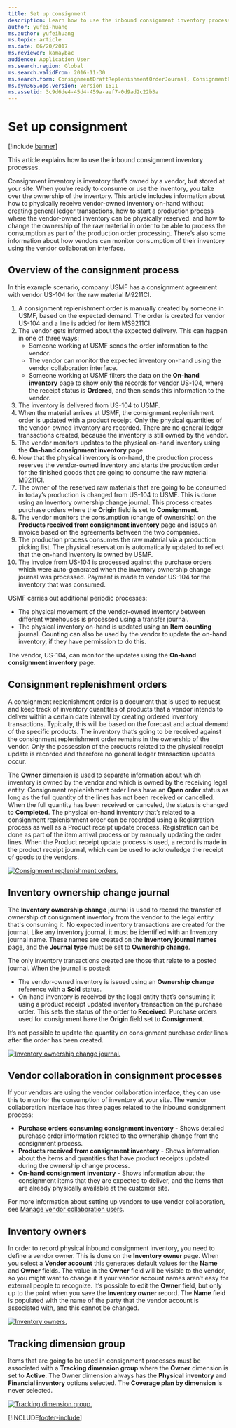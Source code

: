 ```yaml
---
title: Set up consignment
description: Learn how to use the inbound consignment inventory processes, including an overview and step-by-step process of the consignment process.
author: yufei-huang
ms.author: yufeihuang
ms.topic: article
ms.date: 06/20/2017
ms.reviewer: kamaybac
audience: Application User
ms.search.region: Global
ms.search.validFrom: 2016-11-30
ms.search.form: ConsignmentDraftReplenishmentOrderJournal, ConsignmentProductReceiptLines, ConsignmentReplenishmentOrder, ConsignmentVendorPortalOnHand, InventJournalOwnershipChange, InventOnHandItemListPage, PurchTable, PurchTablePart, PurchVendorPortalConfirmedOrders, DirPartyTable, EcoResTrackingDimensionGroup, InventJournalName, InventOwner, InventTableInventoryDimensionGroups, VendTable
ms.dyn365.ops.version: Version 1611
ms.assetid: 3c9d6de4-45d4-459a-aef7-0d9ad2c22b3a
---
```


# Set up consignment

[!include [banner](../includes/banner.md)]

This article explains how to use the inbound consignment inventory processes.

Consignment inventory is inventory that’s owned by a vendor, but stored at your site. When you’re ready to consume or use the inventory, you take over the ownership of the inventory. This article includes information about how to physically receive vendor-owned inventory on-hand without creating general ledger transactions, how to start a production process where the vendor-owned inventory can be physically reserved. and how to change the ownership of the raw material in order to be able to process the consumption as part of the production order processing. There’s also some information about how vendors can monitor consumption of their inventory using the vendor collaboration interface.

## Overview of the consignment process

In this example scenario, company USMF has a consignment agreement with vendor US-104 for the raw material M9211CI.

1. A consignment replenishment order is manually created by someone in USMF, based on the expected demand. The order is created for vendor US-104 and a line is added for item MS9211CI.
1. The vendor gets informed about the expected delivery. This can happen in one of three ways:
    - Someone working at USMF sends the order information to the vendor.
    - The vendor can monitor the expected inventory on-hand using the vendor collaboration interface.
    - Someone working at USMF filters the data on the **On-hand inventory** page to show only the records for vendor US-104, where the receipt status is **Ordered**, and then sends this information to the vendor.
1. The inventory is delivered from US-104 to USMF.
1. When the material arrives at USMF, the consignment replenishment order is updated with a product receipt. Only the physical quantities of the vendor-owned inventory are recorded. There are no general ledger transactions created, because the inventory is still owned by the vendor.
1. The vendor monitors updates to the physical on-hand inventory using the **On-hand consignment inventory** page.
1. Now that the physical inventory is on-hand, the production process reserves the vendor-owned inventory and starts the production order for the finished goods that are going to consume the raw material M9211CI.
1. The owner of the reserved raw materials that are going to be consumed in today’s production is changed from US-104 to USMF. This is done using an Inventory ownership change journal. This process creates purchase orders where the **Origin** field is set to **Consignment**.
1. The vendor monitors the consumption (change of ownership) on the **Products received from consignment inventory** page and issues an invoice based on the agreements between the two companies.
1. The production process consumes the raw material via a production picking list. The physical reservation is automatically updated to reflect that the on-hand inventory is owned by USMF.
1. The invoice from US-104 is processed against the purchase orders which were auto-generated when the inventory ownership change journal was processed. Payment is made to vendor US-104 for the inventory that was consumed.

USMF carries out additional periodic processes:

- The physical movement of the vendor-owned inventory between different warehouses is processed using a transfer journal.
- The physical inventory on-hand is updated using an **Item counting** journal. Counting can also be used by the vendor to update the on-hand inventory, if they have permission to do this.

The vendor, US-104, can monitor the updates using the **On-hand consignment inventory** page.

## Consignment replenishment orders

A consignment replenishment order is a document that is used to request and keep track of inventory quantities of products that a vendor intends to deliver within a certain date interval by creating ordered inventory transactions. Typically, this will be based on the forecast and actual demand of the specific products. The inventory that’s going to be received against the consignment replenishment order remains in the ownership of the vendor. Only the possession of the products related to the physical receipt update is recorded and therefore no general ledger transaction updates occur.

The **Owner** dimension is used to separate information about which inventory is owned by the vendor and which is owned by the receiving legal entity. Consignment replenishment order lines have an **Open order** status as long as the full quantity of the lines has not been received or cancelled. When the full quantity has been received or canceled, the status is changed to **Completed**. The physical on-hand inventory that’s related to a consignment replenishment order can be recorded using a Registration process as well as a Product receipt update process. Registration can be done as part of the item arrival process or by manually updating the order lines. When the Product receipt update process is used, a record is made in the product receipt journal, which can be used to acknowledge the receipt of goods to the vendors.

[![Consignment replenishment orders.](./media/consignment-replenishment-order.png)](./media/consignment-replenishment-order.png)

## Inventory ownership change journal

The **Inventory ownership change** journal is used to record the transfer of ownership of consignment inventory from the vendor to the legal entity that's consuming it. No expected inventory transactions are created for the journal. Like any inventory journal, it must be identified with an Inventory journal name. These names are created on the **Inventory journal names** page, and the **Journal type** must be set to **Ownership change**.

The only inventory transactions created are those that relate to a posted journal. When the journal is posted:

- The vendor-owned inventory is issued using an **Ownership change** reference with a **Sold** status.
- On-hand inventory is received by the legal entity that’s consuming it using a product receipt updated inventory transaction on the purchase order. This sets the status of the order to **Received**. Purchase orders used for consignment have the **Origin** field set to **Consignment**.

It’s not possible to update the quantity on consignment purchase order lines after the order has been created.

[![Inventory ownership change journal.](./media/inventory-ownership-change-journal.png)](./media/inventory-ownership-change-journal.png)

## Vendor collaboration in consignment processes

If your vendors are using the vendor collaboration interface, they can use this to monitor the consumption of inventory at your site. The vendor collaboration interface has three pages related to the inbound consignment process:

- **Purchase orders** **consuming consignment inventory** - Shows detailed purchase order information related to the ownership change from the consignment process.
- **Products received from consignment inventory** - Shows information about the items and quantities that have product receipts updated during the ownership change process.
- **On-hand consignment inventory** - Shows information about the consignment items that they are expected to deliver, and the items that are already physically available at the customer site.

For more information about setting up vendors to use vendor collaboration, see [Manage vendor collaboration users](../procurement/manage-vendor-collaboration-users.md).

## Inventory owners

In order to record physical inbound consignment inventory, you need to define a vendor owner. This is done on the **Inventory owner** page. When you select a **Vendor account** this generates default values for the **Name** and **Owner** fields. The value in the **Owner** field will be visible to the vendor, so you might want to change it if your vendor account names aren’t easy for external people to recognize. It’s possible to edit the **Owner** field, but only up to the point when you save the **Inventory owner** record. The **Name** field is populated with the name of the party that the vendor account is associated with, and this cannot be changed.

[![Inventory owners.](./media/inventory-owners.png)](./media/inventory-owners.png)

## Tracking dimension group

Items that are going to be used in consignment processes must be associated with a **Tracking dimension group** where the **Owner** dimension is set to **Active**. The Owner dimension always has the **Physical inventory** and **Financial inventory** options selected. The **Coverage plan by dimension** is never selected.

[![Tracking dimension group.](./media/tracking-dimension-group.png)](./media/tracking-dimension-group.png)


[!INCLUDE[footer-include](../../includes/footer-banner.md)]
